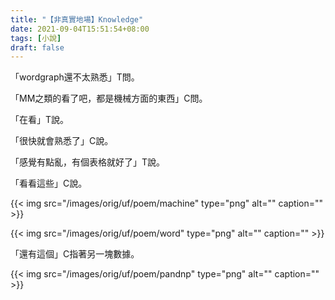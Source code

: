 ```yaml
---
title: "【非真實地場】Knowledge"
date: 2021-09-04T15:51:54+08:00
tags: [小說]
draft: false
---
```


「wordgraph還不太熟悉」T問。

「MM之類的看了吧，都是機械方面的東西」C問。

「在看」T說。

「很快就會熟悉了」C說。

「感覺有點亂，有個表格就好了」T說。

「看看這些」C說。

{{< img src="/images/orig/uf/poem/machine" type="png" alt="" caption="" >}}

{{< img src="/images/orig/uf/poem/word" type="png" alt="" caption="" >}}

「還有這個」C指著另一塊數據。

{{< img src="/images/orig/uf/poem/pandnp" type="png" alt="" caption="" >}}